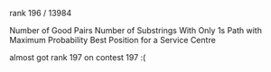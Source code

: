 rank 196 / 13984

Number of Good Pairs
Number of Substrings With Only 1s
Path with Maximum Probability
Best Position for a Service Centre

almost got rank 197 on contest 197 :(